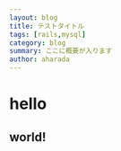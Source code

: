 ```yaml
---
layout: blog
title: テストタイトル
tags: [rails,mysql]
category: blog
summary: ここに概要が入ります
author: aharada
---
```

# hello
## world!